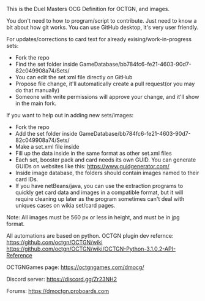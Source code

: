 This is the Duel Masters OCG Definition for OCTGN, and images.

You don't need to how to program/script to contribute. Just need to know a bit about how git works.
You can use GitHub desktop, it's very user friendly.

For updates/corrections to card text for already exising/work-in-progress sets:
- Fork the repo
- Find the set folder inside GameDatabase/bb784fc6-fe21-4603-90d7-82c049908a74/Sets/
- You can edit the set xml file directly on GitHub
- Propose file change, it'll automatically create a pull request(or you may do that manually)
- Someone with write permissions will approve your change, and it'll show in the main fork.

If you want to help out in adding new sets/images:
- Fork the repo
- Add the set folder inside GameDatabase/bb784fc6-fe21-4603-90d7-82c049908a74/Sets/
- Make a set.xml file inside
- Fill up the data inside in the same format as other set.xml files
- Each set, booster pack and card needs its own GUID. You can generate GUIDs on websites like this: https://www.guidgenerator.com/
- Inside image database, the folders should contain images named to their card IDs.
- If you have netBeans/java, you can use the extraction programs to quickly get card data and images in a compatible format, but it will require cleaning up later as the program sometimes can't deal with uniques cases on wikia set/card pages.

Note: All images must be 560 px or less in height, and must be in jpg format.


All automations are based on python. OCTGN plugin dev refernce:
https://github.com/octgn/OCTGN/wiki
https://github.com/octgn/OCTGN/wiki/OCTGN-Python-3.1.0.2-API-Reference


OCTGNGames page:
https://octgngames.com/dmocg/

Discord server:
https://discord.gg/Zr23NH2

Forums:
https://dmoctgn.proboards.com
